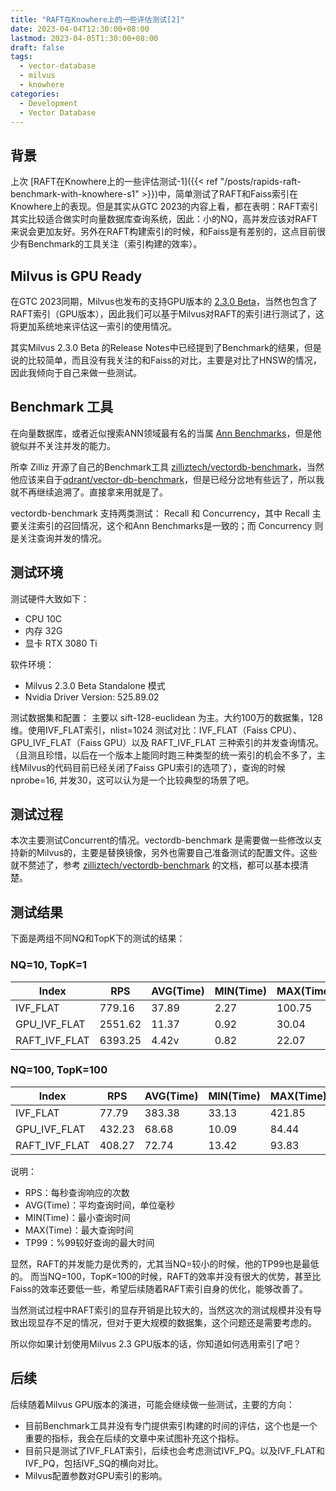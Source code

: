 ```yaml
---
title: "RAFT在Knowhere上的一些评估测试[2]"
date: 2023-04-04T12:30:00+08:00
lastmod: 2023-04-05T1:30:00+08:00
draft: false
tags:
  - vector-database
  - milvus
  - knowhere
categories:
  - Development
  - Vector Database
---
```


## 背景

上次 [RAFT在Knowhere上的一些评估测试-1]({{< ref "/posts/rapids-raft-benchmark-with-knowhere-s1" >}})中，简单测试了RAFT和Faiss索引在Knowhere上的表现。但是其实从GTC 2023的内容上看，都在表明：RAFT索引其实比较适合做实时向量数据库查询系统，因此：小的NQ，高并发应该对RAFT来说会更加友好。另外在RAFT构建索引的时候，和Faiss是有差别的，这点目前很少有Benchmark的工具关注（索引构建的效率）。

## Milvus is GPU Ready
在GTC 2023同期，Milvus也发布的支持GPU版本的 [2.3.0 Beta](https://github.com/milvus-io/milvus/releases/tag/v2.3.0-beta)，当然也包含了RAFT索引（GPU版本），因此我们可以基于Milvus对RAFT的索引进行测试了，这将更加系统地来评估这一索引的使用情况。

其实Milvus 2.3.0 Beta 的Release Notes中已经提到了Benchmark的结果，但是说的比较简单，而且没有我关注的和Faiss的对比，主要是对比了HNSW的情况，因此我倾向于自己来做一些测试。

## Benchmark 工具
在向量数据库，或者近似搜索ANN领域最有名的当属 [Ann Benchmarks](http://ann-benchmarks.com/)，但是他貌似并不关注并发的能力。

所幸 Zilliz 开源了自己的Benchmark工具 [zilliztech/vectordb-benchmark](https://github.com/zilliztech/vectordb-benchmark)，当然他应该来自于[qdrant/vector-db-benchmark](https://github.com/qdrant/vector-db-benchmark)，但是已经分岔地有些远了，所以我就不再继续追溯了。直接拿来用就是了。

vectordb-benchmark 支持两类测试： Recall 和 Concurrency，其中 Recall 主要关注索引的召回情况，这个和Ann Benchmarks是一致的；而 Concurrency 则是关注查询并发的情况。

## 测试环境
测试硬件大致如下：
- CPU 10C
- 内存 32G
- 显卡 RTX 3080 Ti

软件环境：
- Milvus 2.3.0 Beta Standalone 模式
- Nvidia Driver Version: 525.89.02

测试数据集和配置：
主要以 sift-128-euclidean 为主。大约100万的数据集，128维。使用IVF_FLAT索引，nlist=1024
测试对比：IVF_FLAT（Faiss CPU）、GPU_IVF_FLAT（Faiss GPU）以及 RAFT_IVF_FLAT 三种索引的并发查询情况。（且测且珍惜，以后在一个版本上能同时跑三种类型的统一索引的机会不多了，主线Milvus的代码目前已经关闭了Faiss GPU索引的选项了），查询的时候 nprobe=16, 并发30，这可以认为是一个比较典型的场景了吧。

## 测试过程

本次主要测试Concurrent的情况。vectordb-benchmark 是需要做一些修改以支持新的Milvus的，主要是替换镜像，另外也需要自己准备测试的配置文件。这些就不赘述了，参考 [zilliztech/vectordb-benchmark](https://github.com/zilliztech/vectordb-benchmark) 的文档，都可以基本摸清楚。

## 测试结果

下面是两组不同NQ和TopK下的测试的结果：

### NQ=10, TopK=1

| Index           | RPS        | AVG(Time) | MIN(Time) | MAX(Time) | TP99   |
| --------------- | ---------- | --------- | --------- | --------- | ------ |
| IVF_FLAT        | 779.16     | 37.89     | 2.27      | 100.75    | 50.04  |
| GPU_IVF_FLAT    | 2551.62    | 11.37     | 0.92      | 30.04     | 17.12  |
| RAFT_IVF_FLAT   | 6393.25    | 4.42v     | 0.82      | 22.07     | 8.50   |

### NQ=100, TopK=100

| Index           | RPS        | AVG(Time) | MIN(Time) | MAX(Time) | TP99   |
| --------------- | ---------- | --------- | --------- | --------- | ------ |
| IVF_FLAT        | 77.79      | 383.38    | 33.13     | 421.85    | 407.42 |
| GPU_IVF_FLAT    | 432.23     | 68.68     | 10.09     | 84.44     | 77.72  |
| RAFT_IVF_FLAT   | 408.27     | 72.74     | 13.42     | 93.83     | 83.77  |

说明：
- RPS：每秒查询响应的次数
- AVG(Time)：平均查询时间，单位毫秒
- MIN(Time)：最小查询时间
- MAX(Time)：最大查询时间
- TP99：%99较好查询的最大时间

显然，RAFT的并发能力是优秀的，尤其当NQ=较小的时候，他的TP99也是最低的。
而当NQ=100，TopK=100的时候，RAFT的效率并没有很大的优势，甚至比Faiss的效率还要低一些，希望后续随着RAFT索引自身的优化，能够改善了。

当然测试过程中RAFT索引的显存开销是比较大的，当然这次的测试规模并没有导致出现显存不足的情况，但对于更大规模的数据集，这个问题还是需要考虑的。

所以你如果计划使用Milvus 2.3 GPU版本的话，你知道如何选用索引了吧？

## 后续
后续随着Milvus GPU版本的演进，可能会继续做一些测试，主要的方向：
- 目前Benchmark工具并没有专门提供索引构建的时间的评估，这个也是一个重要的指标，我会在后续的文章中来试图补充这个指标。
- 目前只是测试了IVF_FLAT索引，后续也会考虑测试IVF_PQ。以及IVF_FLAT和IVF_PQ，包括IVF_SQ的横向对比。
- Milvus配置参数对GPU索引的影响。
